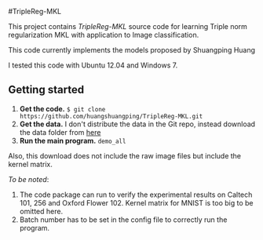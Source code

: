 #TripleReg-MKL

This project contains *TripleReg-MKL* source code for learning Triple norm regularization MKL with application to Image classification.

This code currently implements the models proposed by Shuangping Huang

I tested this code with Ubuntu 12.04 and Windows 7.


## Getting started

1. **Get the code.** `$ git clone https://github.com/huangshuangping/TripleReg-MKL.git`
2. **Get the data.** I don't distribute the data in the Git repo, instead download the data folder from [here]()
3. **Run the main program.** `demo_all` 

Also, this download does not include the raw image files but include the kernel matrix.

*To be noted*:
1) The code package can run to verify the experimental results on Caltech 101, 256 and Oxford Flower 102. Kernel matrix for MNIST is too big to be omitted here.
2) Batch number has to be set in the config file to correctly run the program.




